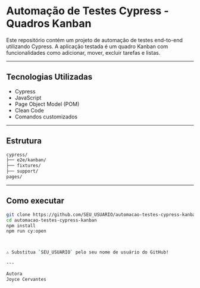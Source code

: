 # Automação de Testes Cypress - Quadros Kanban

Este repositório contém um projeto de automação de testes end-to-end utilizando Cypress. A aplicação testada é um quadro Kanban com funcionalidades como adicionar, mover, excluir tarefas e listas.

---

## Tecnologias Utilizadas

- Cypress
- JavaScript
- Page Object Model (POM)
- Clean Code
- Comandos customizados

---

## Estrutura

```bash
cypress/
├── e2e/kanban/
├── fixtures/
├── support/
pages/
```

---

## Como executar

```bash
git clone https://github.com/SEU_USUARIO/automacao-testes-cypress-kanban.git
cd automacao-testes-cypress-kanban
npm install
npm run cy:open



⚠️ Substitua `SEU_USUARIO` pelo seu nome de usuário do GitHub!

---

Autora
Joyce Cervantes